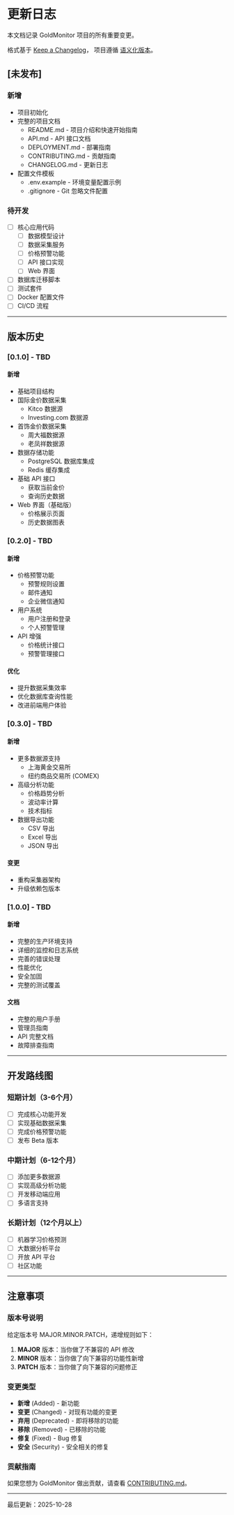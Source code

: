 # 更新日志

本文档记录 GoldMonitor 项目的所有重要变更。

格式基于 [Keep a Changelog](https://keepachangelog.com/zh-CN/1.0.0/)，
项目遵循 [语义化版本](https://semver.org/lang/zh-CN/)。

## [未发布]

### 新增
- 项目初始化
- 完整的项目文档
  - README.md - 项目介绍和快速开始指南
  - API.md - API 接口文档
  - DEPLOYMENT.md - 部署指南
  - CONTRIBUTING.md - 贡献指南
  - CHANGELOG.md - 更新日志
- 配置文件模板
  - .env.example - 环境变量配置示例
  - .gitignore - Git 忽略文件配置

### 待开发
- [ ] 核心应用代码
  - [ ] 数据模型设计
  - [ ] 数据采集服务
  - [ ] 价格预警功能
  - [ ] API 接口实现
  - [ ] Web 界面
- [ ] 数据库迁移脚本
- [ ] 测试套件
- [ ] Docker 配置文件
- [ ] CI/CD 流程

---

## 版本历史

### [0.1.0] - TBD

#### 新增
- 基础项目结构
- 国际金价数据采集
  - Kitco 数据源
  - Investing.com 数据源
- 首饰金价数据采集
  - 周大福数据源
  - 老凤祥数据源
- 数据存储功能
  - PostgreSQL 数据库集成
  - Redis 缓存集成
- 基础 API 接口
  - 获取当前金价
  - 查询历史数据
- Web 界面（基础版）
  - 价格展示页面
  - 历史数据图表

### [0.2.0] - TBD

#### 新增
- 价格预警功能
  - 预警规则设置
  - 邮件通知
  - 企业微信通知
- 用户系统
  - 用户注册和登录
  - 个人预警管理
- API 增强
  - 价格统计接口
  - 预警管理接口

#### 优化
- 提升数据采集效率
- 优化数据库查询性能
- 改进前端用户体验

### [0.3.0] - TBD

#### 新增
- 更多数据源支持
  - 上海黄金交易所
  - 纽约商品交易所 (COMEX)
- 高级分析功能
  - 价格趋势分析
  - 波动率计算
  - 技术指标
- 数据导出功能
  - CSV 导出
  - Excel 导出
  - JSON 导出

#### 变更
- 重构采集器架构
- 升级依赖包版本

### [1.0.0] - TBD

#### 新增
- 完整的生产环境支持
- 详细的监控和日志系统
- 完善的错误处理
- 性能优化
- 安全加固
- 完整的测试覆盖

#### 文档
- 完整的用户手册
- 管理员指南
- API 完整文档
- 故障排查指南

---

## 开发路线图

### 短期计划（3-6个月）
- [ ] 完成核心功能开发
- [ ] 实现基础数据采集
- [ ] 完成价格预警功能
- [ ] 发布 Beta 版本

### 中期计划（6-12个月）
- [ ] 添加更多数据源
- [ ] 实现高级分析功能
- [ ] 开发移动端应用
- [ ] 多语言支持

### 长期计划（12个月以上）
- [ ] 机器学习价格预测
- [ ] 大数据分析平台
- [ ] 开放 API 平台
- [ ] 社区功能

---

## 注意事项

### 版本号说明

给定版本号 MAJOR.MINOR.PATCH，递增规则如下：

1. **MAJOR** 版本：当你做了不兼容的 API 修改
2. **MINOR** 版本：当你做了向下兼容的功能性新增
3. **PATCH** 版本：当你做了向下兼容的问题修正

### 变更类型

- **新增** (Added) - 新功能
- **变更** (Changed) - 对现有功能的变更
- **弃用** (Deprecated) - 即将移除的功能
- **移除** (Removed) - 已移除的功能
- **修复** (Fixed) - Bug 修复
- **安全** (Security) - 安全相关的修复

### 贡献指南

如果您想为 GoldMonitor 做出贡献，请查看 [CONTRIBUTING.md](CONTRIBUTING.md)。

---

最后更新：2025-10-28

